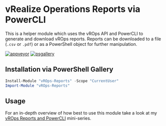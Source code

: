 # vRealize Operations Reports via PowerCLI

This is a helper module which uses the vROps API and PowerCLI to generate and download vROps reports.
Reports can be downloaded to a file (`.csv` or `.pdf`) or as a PowerShell object for further manipulation.

[![appveyor](https://img.shields.io/appveyor/ci/ryan-jan/vrops-reports?style=flat-square&logo=appveyor)](https://ci.appveyor.com/project/ryan-jan/vrops-reports)
[![psgallery](https://img.shields.io/powershellgallery/v/vrops-reports?style=flat-square&logo=powershell)](https://www.powershellgallery.com/packages/vROps-Reports)

## Installation via PowerShell Gallery

```powershell
Install-Module "vROps-Reports" -Scope "CurrentUser"
Import-Module "vROps-Reports"
```

## Usage

For an in-depth overview of how best to use this module take a look at my 
[vROps Reports and PowerCLI](https://ryanjan.uk/2018/06/24/vrops-reports-and-powercli-part-three-a-helper-module/) mini-series.
